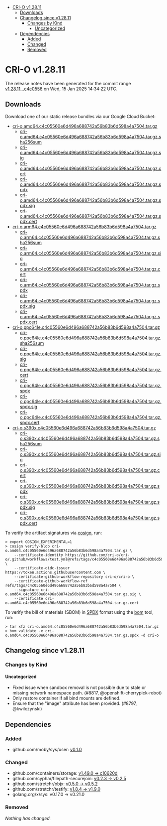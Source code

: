 - [CRI-O v1.28.11](#cri-o-v12811)
  - [Downloads](#downloads)
  - [Changelog since v1.28.11](#changelog-since-v12811)
    - [Changes by Kind](#changes-by-kind)
      - [Uncategorized](#uncategorized)
  - [Dependencies](#dependencies)
    - [Added](#added)
    - [Changed](#changed)
    - [Removed](#removed)

# CRI-O v1.28.11

The release notes have been generated for the commit range
[v1.28.11...c4c0556](https://github.com/cri-o/cri-o/compare/v1.28.11...v1.28.11) on Wed, 15 Jan 2025 14:34:22 UTC.

## Downloads

Download one of our static release bundles via our Google Cloud Bucket:

- [cri-o.amd64.c4c05560e6d496a688742a56b83b6d598a4a7504.tar.gz](https://storage.googleapis.com/cri-o/artifacts/cri-o.amd64.c4c05560e6d496a688742a56b83b6d598a4a7504.tar.gz)
  - [cri-o.amd64.c4c05560e6d496a688742a56b83b6d598a4a7504.tar.gz.sha256sum](https://storage.googleapis.com/cri-o/artifacts/cri-o.amd64.c4c05560e6d496a688742a56b83b6d598a4a7504.tar.gz.sha256sum)
  - [cri-o.amd64.c4c05560e6d496a688742a56b83b6d598a4a7504.tar.gz.sig](https://storage.googleapis.com/cri-o/artifacts/cri-o.amd64.c4c05560e6d496a688742a56b83b6d598a4a7504.tar.gz.sig)
  - [cri-o.amd64.c4c05560e6d496a688742a56b83b6d598a4a7504.tar.gz.cert](https://storage.googleapis.com/cri-o/artifacts/cri-o.amd64.c4c05560e6d496a688742a56b83b6d598a4a7504.tar.gz.cert)
  - [cri-o.amd64.c4c05560e6d496a688742a56b83b6d598a4a7504.tar.gz.spdx](https://storage.googleapis.com/cri-o/artifacts/cri-o.amd64.c4c05560e6d496a688742a56b83b6d598a4a7504.tar.gz.spdx)
  - [cri-o.amd64.c4c05560e6d496a688742a56b83b6d598a4a7504.tar.gz.spdx.sig](https://storage.googleapis.com/cri-o/artifacts/cri-o.amd64.c4c05560e6d496a688742a56b83b6d598a4a7504.tar.gz.spdx.sig)
  - [cri-o.amd64.c4c05560e6d496a688742a56b83b6d598a4a7504.tar.gz.spdx.cert](https://storage.googleapis.com/cri-o/artifacts/cri-o.amd64.c4c05560e6d496a688742a56b83b6d598a4a7504.tar.gz.spdx.cert)
- [cri-o.arm64.c4c05560e6d496a688742a56b83b6d598a4a7504.tar.gz](https://storage.googleapis.com/cri-o/artifacts/cri-o.arm64.c4c05560e6d496a688742a56b83b6d598a4a7504.tar.gz)
  - [cri-o.arm64.c4c05560e6d496a688742a56b83b6d598a4a7504.tar.gz.sha256sum](https://storage.googleapis.com/cri-o/artifacts/cri-o.arm64.c4c05560e6d496a688742a56b83b6d598a4a7504.tar.gz.sha256sum)
  - [cri-o.arm64.c4c05560e6d496a688742a56b83b6d598a4a7504.tar.gz.sig](https://storage.googleapis.com/cri-o/artifacts/cri-o.arm64.c4c05560e6d496a688742a56b83b6d598a4a7504.tar.gz.sig)
  - [cri-o.arm64.c4c05560e6d496a688742a56b83b6d598a4a7504.tar.gz.cert](https://storage.googleapis.com/cri-o/artifacts/cri-o.arm64.c4c05560e6d496a688742a56b83b6d598a4a7504.tar.gz.cert)
  - [cri-o.arm64.c4c05560e6d496a688742a56b83b6d598a4a7504.tar.gz.spdx](https://storage.googleapis.com/cri-o/artifacts/cri-o.arm64.c4c05560e6d496a688742a56b83b6d598a4a7504.tar.gz.spdx)
  - [cri-o.arm64.c4c05560e6d496a688742a56b83b6d598a4a7504.tar.gz.spdx.sig](https://storage.googleapis.com/cri-o/artifacts/cri-o.arm64.c4c05560e6d496a688742a56b83b6d598a4a7504.tar.gz.spdx.sig)
  - [cri-o.arm64.c4c05560e6d496a688742a56b83b6d598a4a7504.tar.gz.spdx.cert](https://storage.googleapis.com/cri-o/artifacts/cri-o.arm64.c4c05560e6d496a688742a56b83b6d598a4a7504.tar.gz.spdx.cert)
- [cri-o.ppc64le.c4c05560e6d496a688742a56b83b6d598a4a7504.tar.gz](https://storage.googleapis.com/cri-o/artifacts/cri-o.ppc64le.c4c05560e6d496a688742a56b83b6d598a4a7504.tar.gz)
  - [cri-o.ppc64le.c4c05560e6d496a688742a56b83b6d598a4a7504.tar.gz.sha256sum](https://storage.googleapis.com/cri-o/artifacts/cri-o.ppc64le.c4c05560e6d496a688742a56b83b6d598a4a7504.tar.gz.sha256sum)
  - [cri-o.ppc64le.c4c05560e6d496a688742a56b83b6d598a4a7504.tar.gz.sig](https://storage.googleapis.com/cri-o/artifacts/cri-o.ppc64le.c4c05560e6d496a688742a56b83b6d598a4a7504.tar.gz.sig)
  - [cri-o.ppc64le.c4c05560e6d496a688742a56b83b6d598a4a7504.tar.gz.cert](https://storage.googleapis.com/cri-o/artifacts/cri-o.ppc64le.c4c05560e6d496a688742a56b83b6d598a4a7504.tar.gz.cert)
  - [cri-o.ppc64le.c4c05560e6d496a688742a56b83b6d598a4a7504.tar.gz.spdx](https://storage.googleapis.com/cri-o/artifacts/cri-o.ppc64le.c4c05560e6d496a688742a56b83b6d598a4a7504.tar.gz.spdx)
  - [cri-o.ppc64le.c4c05560e6d496a688742a56b83b6d598a4a7504.tar.gz.spdx.sig](https://storage.googleapis.com/cri-o/artifacts/cri-o.ppc64le.c4c05560e6d496a688742a56b83b6d598a4a7504.tar.gz.spdx.sig)
  - [cri-o.ppc64le.c4c05560e6d496a688742a56b83b6d598a4a7504.tar.gz.spdx.cert](https://storage.googleapis.com/cri-o/artifacts/cri-o.ppc64le.c4c05560e6d496a688742a56b83b6d598a4a7504.tar.gz.spdx.cert)
- [cri-o.s390x.c4c05560e6d496a688742a56b83b6d598a4a7504.tar.gz](https://storage.googleapis.com/cri-o/artifacts/cri-o.s390x.c4c05560e6d496a688742a56b83b6d598a4a7504.tar.gz)
  - [cri-o.s390x.c4c05560e6d496a688742a56b83b6d598a4a7504.tar.gz.sha256sum](https://storage.googleapis.com/cri-o/artifacts/cri-o.s390x.c4c05560e6d496a688742a56b83b6d598a4a7504.tar.gz.sha256sum)
  - [cri-o.s390x.c4c05560e6d496a688742a56b83b6d598a4a7504.tar.gz.sig](https://storage.googleapis.com/cri-o/artifacts/cri-o.s390x.c4c05560e6d496a688742a56b83b6d598a4a7504.tar.gz.sig)
  - [cri-o.s390x.c4c05560e6d496a688742a56b83b6d598a4a7504.tar.gz.cert](https://storage.googleapis.com/cri-o/artifacts/cri-o.s390x.c4c05560e6d496a688742a56b83b6d598a4a7504.tar.gz.cert)
  - [cri-o.s390x.c4c05560e6d496a688742a56b83b6d598a4a7504.tar.gz.spdx](https://storage.googleapis.com/cri-o/artifacts/cri-o.s390x.c4c05560e6d496a688742a56b83b6d598a4a7504.tar.gz.spdx)
  - [cri-o.s390x.c4c05560e6d496a688742a56b83b6d598a4a7504.tar.gz.spdx.sig](https://storage.googleapis.com/cri-o/artifacts/cri-o.s390x.c4c05560e6d496a688742a56b83b6d598a4a7504.tar.gz.spdx.sig)
  - [cri-o.s390x.c4c05560e6d496a688742a56b83b6d598a4a7504.tar.gz.spdx.cert](https://storage.googleapis.com/cri-o/artifacts/cri-o.s390x.c4c05560e6d496a688742a56b83b6d598a4a7504.tar.gz.spdx.cert)

To verify the artifact signatures via [cosign](https://github.com/sigstore/cosign), run:

```console
> export COSIGN_EXPERIMENTAL=1
> cosign verify-blob cri-o.amd64.c4c05560e6d496a688742a56b83b6d598a4a7504.tar.gz \
    --certificate-identity https://github.com/cri-o/cri-o/.github/workflows/test.yml@refs/tags/c4c05560e6d496a688742a56b83b6d598a4a7504 \
    --certificate-oidc-issuer https://token.actions.githubusercontent.com \
    --certificate-github-workflow-repository cri-o/cri-o \
    --certificate-github-workflow-ref refs/tags/c4c05560e6d496a688742a56b83b6d598a4a7504 \
    --signature cri-o.amd64.c4c05560e6d496a688742a56b83b6d598a4a7504.tar.gz.sig \
    --certificate cri-o.amd64.c4c05560e6d496a688742a56b83b6d598a4a7504.tar.gz.cert
```

To verify the bill of materials (SBOM) in [SPDX](https://spdx.org) format using the [bom](https://sigs.k8s.io/bom) tool, run:

```console
> tar xfz cri-o.amd64.c4c05560e6d496a688742a56b83b6d598a4a7504.tar.gz
> bom validate -e cri-o.amd64.c4c05560e6d496a688742a56b83b6d598a4a7504.tar.gz.spdx -d cri-o
```

## Changelog since v1.28.11

### Changes by Kind

#### Uncategorized
 - Fixed issue when sandbox removal is not possible due to stale or missing network namespace path. (#8817, @openshift-cherrypick-robot)
 - Only restore container if all bind mounts are defined.
  - Ensure that the "image" attribute has been provided. (#8797, @kwilczynski)

## Dependencies

### Added
- github.com/moby/sys/user: [v0.1.0](https://github.com/moby/sys/tree/user/v0.1.0)

### Changed
- github.com/containers/storage: [v1.49.0 → c10620d](https://github.com/containers/storage/compare/v1.49.0...c10620d)
- github.com/cyphar/filepath-securejoin: [v0.2.3 → v0.2.5](https://github.com/cyphar/filepath-securejoin/compare/v0.2.3...v0.2.5)
- github.com/stretchr/objx: [v0.5.0 → v0.5.2](https://github.com/stretchr/objx/compare/v0.5.0...v0.5.2)
- github.com/stretchr/testify: [v1.8.4 → v1.9.0](https://github.com/stretchr/testify/compare/v1.8.4...v1.9.0)
- golang.org/x/sys: v0.17.0 → v0.21.0

### Removed
_Nothing has changed._
